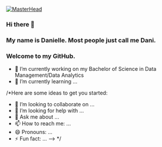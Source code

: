 [![MasterHead](https://th.bing.com/th/id/R.5d7ecdb5648ca3601e805ba570c643fd?rik=FNJzt00SFfYxCg&riu=http%3a%2f%2fsouthernexhilaration.com%2fwp-content%2fuploads%2f2019%2f02%2fStart-Here-1080x361.png&ehk=PjTvbbifSbbXWIPYLYcpD7v%2bEMvZA5RuaTyfiu2ty2k%3d&risl=&pid=ImgRaw&r=0)](https://github.com/MsDaniLani)

### Hi there 👋
### My name is Danielle. Most people just call me Dani.
### Welcome to my GitHub.
- 🔭 I’m currently working on my Bachelor of Science in Data Management/Data Analytics 
- 🌱 I’m currently learning ...

/*Here are some ideas to get you started:

- 👯 I’m looking to collaborate on ...
- 🤔 I’m looking for help with ...
- 💬 Ask me about ...
- 📫 How to reach me: ...
- 😄 Pronouns: ...
- ⚡ Fun fact: ...
-->
*/
